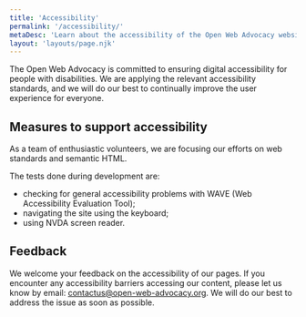 ```yaml
---
title: 'Accessibility'
permalink: '/accessibility/'
metaDesc: 'Learn about the accessibility of the Open Web Advocacy website.'
layout: 'layouts/page.njk'
---
```


The Open Web Advocacy is committed to ensuring digital accessibility for people with disabilities.
We are applying the relevant accessibility standards, and we will do our best to continually improve the user experience
for everyone.

## Measures to support accessibility

As a team of enthusiastic volunteers, we are focusing our efforts on web standards and semantic HTML.

The tests done during development are:

- checking for general accessibility problems with WAVE (Web Accessibility Evaluation Tool);
- navigating the site using the keyboard;
- using NVDA screen reader.

## Feedback

We welcome your feedback on the accessibility of our pages.
If you encounter any accessibility barriers accessing our content, please let us know by email:
[contactus@open-web-advocacy.org](mailto:contactus@open-web-advocacy.org). We will do our
best to address the issue as soon as possible.
